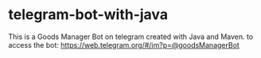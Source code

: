 # telegram-bot-with-java
This is a Goods Manager Bot on telegram created with Java and Maven.
to access the bot: https://web.telegram.org/#/im?p=@goodsManagerBot
